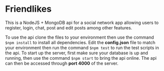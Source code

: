 # Friendlikes
This is a NodeJS + MongoDB api for a social network app allowing users to register, login, chat, post and edit posts among other features.
 
To use the api clone the files to your environment then use the command `$npm install` to install all dependencies. 
Edit the **config.json** file to match your environment then run the command `$npm test` to run the test scripts in the api.
To start up the server, first make sure your database is up and running, then use the command `$npm start` to bring the api online. 
The api can then be accessed through **port 4000** of the server.
